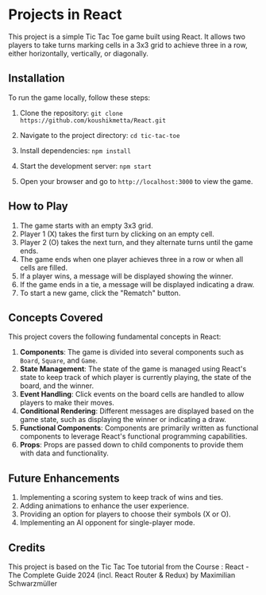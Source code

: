 # Projects in React

This project is a simple Tic Tac Toe game built using React. It allows two players to take turns marking cells in a 3x3 grid to achieve three in a row, either horizontally, vertically, or diagonally.

## Installation

To run the game locally, follow these steps:

1. Clone the repository:
`git clone https://github.com/koushikmetta/React.git`

2. Navigate to the project directory:
`cd tic-tac-toe`
3. Install dependencies:
`npm install`
4. Start the development server:
`npm start`
5. Open your browser and go to `http://localhost:3000` to view the game.

## How to Play

1. The game starts with an empty 3x3 grid.
2. Player 1 (X) takes the first turn by clicking on an empty cell.
3. Player 2 (O) takes the next turn, and they alternate turns until the game ends.
4. The game ends when one player achieves three in a row or when all cells are filled.
5. If a player wins, a message will be displayed showing the winner.
6. If the game ends in a tie, a message will be displayed indicating a draw.
7. To start a new game, click the "Rematch" button.

## Concepts Covered

This project covers the following fundamental concepts in React:

1. **Components**: The game is divided into several components such as `Board`, `Square`, and `Game`.
2. **State Management**: The state of the game is managed using React's state to keep track of which player is currently playing, the state of the board, and the winner.
3. **Event Handling**: Click events on the board cells are handled to allow players to make their moves.
4. **Conditional Rendering**: Different messages are displayed based on the game state, such as displaying the winner or indicating a draw.
5. **Functional Components**: Components are primarily written as functional components to leverage React's functional programming capabilities.
6. **Props**: Props are passed down to child components to provide them with data and functionality.

## Future Enhancements

1. Implementing a scoring system to keep track of wins and ties.
2. Adding animations to enhance the user experience.
3. Providing an option for players to choose their symbols (X or O).
4. Implementing an AI opponent for single-player mode.

## Credits

This project is based on the Tic Tac Toe tutorial from the Course : React - The Complete Guide 2024 (incl. React Router & Redux)
by Maximilian Schwarzmüller
